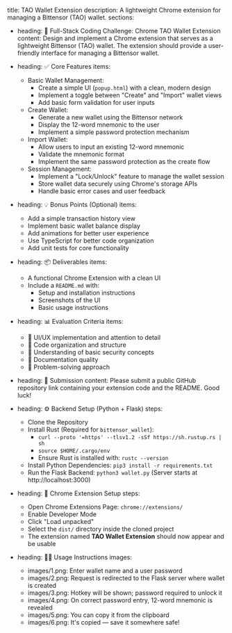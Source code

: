 title: TAO Wallet Extension
description: A lightweight Chrome extension for managing a Bittensor (TAO) wallet.
sections:
  - heading: 🧪 Full-Stack Coding Challenge: Chrome TAO Wallet Extension
    content: Design and implement a Chrome extension that serves as a lightweight Bittensor (TAO) wallet. The extension should provide a user-friendly interface for managing a Bittensor wallet.

  - heading: ✅ Core Features
    items:
      - Basic Wallet Management:
          - Create a simple UI (`popup.html`) with a clean, modern design
          - Implement a toggle between "Create" and "Import" wallet views
          - Add basic form validation for user inputs
      - Create Wallet:
          - Generate a new wallet using the Bittensor network
          - Display the 12-word mnemonic to the user
          - Implement a simple password protection mechanism
      - Import Wallet:
          - Allow users to input an existing 12-word mnemonic
          - Validate the mnemonic format
          - Implement the same password protection as the create flow
      - Session Management:
          - Implement a "Lock/Unlock" feature to manage the wallet session
          - Store wallet data securely using Chrome's storage APIs
          - Handle basic error cases and user feedback

  - heading: 💡 Bonus Points (Optional)
    items:
      - Add a simple transaction history view
      - Implement basic wallet balance display
      - Add animations for better user experience
      - Use TypeScript for better code organization
      - Add unit tests for core functionality

  - heading: 📦 Deliverables
    items:
      - A functional Chrome Extension with a clean UI
      - Include a `README.md` with:
        - Setup and installation instructions
        - Screenshots of the UI
        - Basic usage instructions

  - heading: 📊 Evaluation Criteria
    items:
      - 🎨 UI/UX implementation and attention to detail
      - 🧱 Code organization and structure
      - 🧪 Understanding of basic security concepts
      - 📝 Documentation quality
      - 🚀 Problem-solving approach

  - heading: 🧳 Submission
    content: Please submit a public GitHub repository link containing your extension code and the README. Good luck!

  - heading: ⚙️ Backend Setup (Python + Flask)
    steps:
      - Clone the Repository
      - Install Rust (Required for `bittensor_wallet`):
        - `curl --proto '=https' --tlsv1.2 -sSf https://sh.rustup.rs | sh`
        - `source $HOME/.cargo/env`
        - Ensure Rust is installed with: `rustc --version`
      - Install Python Dependencies: `pip3 install -r requirements.txt`
      - Run the Flask Backend: `python3 wallet.py` (Server starts at http://localhost:3000)

  - heading: 🧹 Chrome Extension Setup
    steps:
      - Open Chrome Extensions Page: `chrome://extensions/`
      - Enable Developer Mode
      - Click "Load unpacked"
      - Select the `dist/` directory inside the cloned project
      - The extension named **TAO Wallet Extension** should now appear and be usable

  - heading: 🧑‍💻 Usage Instructions
    images:
      - images/1.png: Enter wallet name and a user password
      - images/2.png: Request is redirected to the Flask server where wallet is created
      - images/3.png: Hotkey will be shown; password required to unlock it
      - images/4.png: On correct password entry, 12-word mnemonic is revealed
      - images/5.png: You can copy it from the clipboard
      - images/6.png: It's copied — save it somewhere safe!
